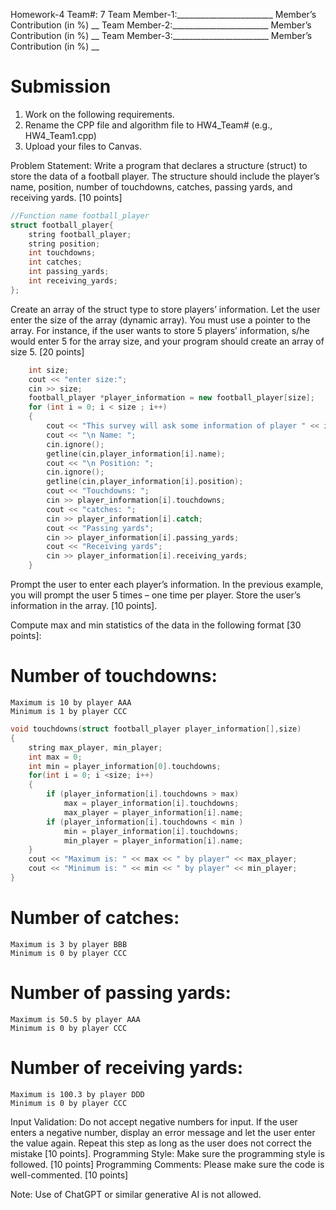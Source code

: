 Homework-4
Team#: 7 
Team Member-1:________________________ Member’s Contribution (in %) __
Team Member-2:________________________ Member’s Contribution (in %) __
Team Member-3:________________________ Member’s Contribution (in %) __

# Submission 
1.	Work on the following requirements.
2.	Rename the CPP file and algorithm file to HW4_Team# (e.g., HW4_Team1.cpp)
3.	Upload your files to Canvas.

Problem Statement: Write a program that declares a structure (struct) to store the data of a football player. The structure should include the player’s name, position, number of touchdowns, catches, passing yards, and receiving yards. [10 points]

```C++
//Function name football_player
struct football_player{
    string football_player;
    string position;
    int touchdowns;
    int catches;
    int passing_yards;
    int receiving_yards;
};
```

Create an array of the struct type to store players’ information. Let the user enter the size of the array (dynamic array). You must use a pointer to the array. For instance, if the user wants to store 5 players’ information, s/he would enter 5 for the array size, and your program should create an array of size 5. [20 points]

```C++
    int size;
    cout << "enter size:";
    cin >> size;
    football_player *player_information = new football_player[size];
    for (int i = 0; i < size ; i++)
    {
        cout << "This survey will ask some information of player " << i+1 << ": ";
        cout << "\n Name: ";
        cin.ignore();
        getline(cin,player_information[i].name);
        cout << "\n Position: ";
        cin.ignore();
        getline(cin,player_information[i].position);
        cout << "Touchdowns: ";
        cin >> player_information[i].touchdowns;
        cout << "catches: ";
        cin >> player_information[i].catch;
        cout << "Passing yards";
        cin >> player_information[i].passing_yards;
        cout << "Receiving yards";
        cin >> player_information[i].receiving_yards;
    }

```
Prompt the user to enter each player’s information. In the previous example, you will prompt the user 5 times – one time per player. Store the user’s information in the array. [10 points].

Compute max and min statistics of the data in the following format [30 points]:

Number of touchdowns:
====================
    Maximum is 10 by player AAA
    Minimum is 1 by player CCC
 
```C++
void touchdowns(struct football_player player_information[],size)
{
    string max_player, min_player;
    int max = 0;
    int min = player_information[0].touchdowns;
    for(int i = 0; i <size; i++)
    {
        if (player_information[i].touchdowns > max)
            max = player_information[i].touchdowns;
            max_player = player_information[i].name;
        if (player_information[i].touchdowns < min )
            min = player_information[i].touchdowns;
            min_player = player_information[i].name;
    }
    cout << "Maximum is: " << max << " by player" << max_player;
    cout << "Minimum is: " << min << " by player" << min_player;
}
```
Number of catches:
====================
    Maximum is 3 by player BBB
    Minimum is 0 by player CCC



Number of passing yards:
====================
    Maximum is 50.5 by player AAA
    Minimum is 0 by player CCC

Number of receiving yards:
====================
    Maximum is 100.3 by player DDD
    Minimum is 0 by player CCC

Input Validation: Do not accept negative numbers for input. If the user enters a negative number, display an error message and let the user enter the value again. Repeat this step as long as the user does not correct the mistake [10 points]. 
Programming Style: Make sure the programming style is followed. [10 points]
Programming Comments: Please make sure the code is well-commented. [10 points]

Note: Use of ChatGPT or similar generative AI is not allowed. 


